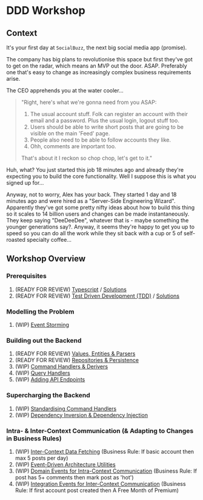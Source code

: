 # DDD Workshop

## Context

It's your first day at `SocialBuzz`, the next big social media app (promise).

The company has big plans to revolutionise this space but first they've got to get on the radar, which means an MVP out the door. ASAP. Preferably one that's easy to change as increasingly complex business requirements arise.

The CEO apprehends you at the water cooler...

> "Right, here's what we're gonna need from you ASAP:
>
> 1. The usual account stuff. Folk can register an account with their email and a password. Plus the usual login, logout stuff too.
> 2. Users should be able to write short posts that are going to be visible on the main 'Feed' page.
> 3. People also need to be able to follow accounts they like.
> 4. Ohh, comments are important too.
>
> That's about it I reckon so chop chop, let's get to it."

Huh, what? You just started this job 18 minutes ago and already they're expecting you to build the core functionality. Well I suppose this is what you signed up for...

Anyway, not to worry, Alex has your back. They started 1 day and 18 minutes ago and were hired as a "Server-Side Engineering Wizard". Apparently they've got some pretty nifty ideas about how to build this thing so it scales to 14 billion users and changes can be made instantaneously. They keep saying "DeeDeeDee", whatever that is - maybe something the younger generations say?. Anyway, it seems they're happy to get you up to speed so you can do all the work while they sit back with a cup or 5 of self-roasted specialty coffee...

## Workshop Overview

### Prerequisites

1. (READY FOR REVIEW) [Typescript](https://github.com/PensionBee/l-and-ddd/tree/typescript) / [Solutions](https://github.com/PensionBee/l-and-ddd/tree/typescript-solutions)
2. (READY FOR REVIEW) [Test Driven Development (TDD)](https://github.com/PensionBee/l-and-ddd/tree/tdd) / [Solutions](https://github.com/PensionBee/l-and-ddd/tree/tdd-solutions)

### Modelling the Problem

1. (WIP) [Event Storming](https://github.com/PensionBee/l-and-ddd/tree/event-storming)

### Building out the Backend

1. (READY FOR REVIEW) [Values, Entities & Parsers](https://github.com/PensionBee/l-and-ddd/tree/values-entities-and-parsers)
2. (READY FOR REVIEW) [Repositories & Persistence](https://github.com/PensionBee/l-and-ddd/tree/repositories-and-persistence)
3. (WIP) [Command Handlers & Derivers](https://github.com/PensionBee/l-and-ddd/tree/command-handlers-and-derivers)
4. (WIP) [Query Handlers](https://github.com/PensionBee/l-and-ddd/tree/query-handlers)
5. (WIP) [Adding API Endpoints](https://github.com/PensionBee/l-and-ddd/tree/adding-api-endpoints)

### Supercharging the Backend

1. (WIP) [Standardising Command Handlers](https://github.com/PensionBee/l-and-ddd/tree/standardising-command-handlers)
2. (WIP) [Dependency Inversion & Dependency Injection](https://github.com/PensionBee/l-and-ddd/tree/dependency-inversion-injection)

### Intra- & Inter-Context Communication (& Adapting to Changes in Business Rules)

1. (WIP) [Inter-Context Data Fetching](https://github.com/PensionBee/l-and-ddd/tree/inter-context-data-fetching) (Business Rule: If basic account then max 5 posts per day)
2. (WIP) [Event-Driven Architecture Utilities](https://github.com/PensionBee/l-and-ddd/tree/event-driven-architecture-utils)
3. (WIP) [Domain Events for Intra-Context Communication](https://github.com/PensionBee/l-and-ddd/tree/domain-events) (Business Rule: If post has 5+ comments then mark post as 'hot')
4. (WIP) [Integration Events for Inter-Context Communication](https://github.com/PensionBee/l-and-ddd/tree/integration-events) (Business Rule: If first account post created then A Free Month of Premium)
